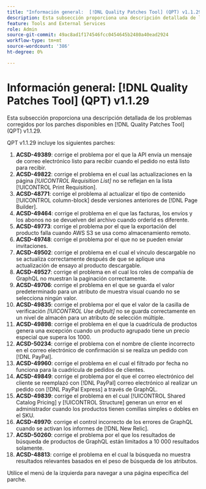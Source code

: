 ```yaml
---
title: "Información general:  [!DNL Quality Patches Tool] (QPT) v1.1.29"
description: Esta subsección proporciona una descripción detallada de los problemas corregidos por los parches disponibles en  [!DNL Quality Patches Tool] (QPT) v1.1.29.
feature: Tools and External Services
role: Admin
source-git-commit: 49ac8ad1f174546fcc0454645b2480a40ead2924
workflow-type: tm+mt
source-wordcount: '386'
ht-degree: 0%

---
```


# Información general: [!DNL Quality Patches Tool] (QPT) v1.1.29

Esta subsección proporciona una descripción detallada de los problemas corregidos por los parches disponibles en [!DNL Quality Patches Tool] (QPT) v1.1.29.

QPT v1.1.29 incluye los siguientes parches:

1. **ACSD-49389**: corrige el problema por el que la API envía un mensaje de correo electrónico listo para recibir cuando el pedido no está listo para recibir.
1. **ACSD-49822**: corrige el problema en el cual las actualizaciones en la página *[!UICONTROL Requisition List]* no se reflejan en la lista [!UICONTROL Print Requisition].
1. **ACSD-48771**: corrige el problema al actualizar el tipo de contenido [!UICONTROL column-block] desde versiones anteriores de [!DNL Page Builder].
1. **ACSD-49464**: corrige el problema en el que las facturas, los envíos y los abonos no se devuelven del archivo cuando orderId es diferente.
1. **ACSD-49773**: corrige el problema por el que la exportación del producto falla cuando AWS S3 se usa como almacenamiento remoto.
1. **ACSD-49748**: corrige el problema por el que no se pueden enviar invitaciones.
1. **ACSD-49502**: corrige el problema en el cual el vínculo descargable no se actualiza correctamente después de que se aplique una actualización de ensayo al producto descargable.
1. **ACSD-49527**: corrige el problema en el cual los roles de compañía de GraphQL no muestran la paginación correctamente.
1. **ACSD-49706**: corrige el problema en el que se guarda el valor predeterminado para un atributo de muestra visual cuando no se selecciona ningún valor.
1. **ACSD-49835**: corrige el problema por el que el valor de la casilla de verificación *[!UICONTROL Use default]* no se guarda correctamente en un nivel de almacén para un atributo de selección múltiple.
1. **ACSD-49898**: corrige el problema en el que la cuadrícula de productos genera una excepción cuando un producto agrupado tiene un precio especial que supera los 1000.
1. **ACSD-50234**: corrige el problema con el nombre de cliente incorrecto en el correo electrónico de confirmación si se realiza un pedido con [!DNL PayPal].
1. **ACSD-49960**: corrige el problema en el cual el filtrado por fecha no funciona para la cuadrícula de pedidos de clientes.
1. **ACSD-49849**: corrige el problema por el que el correo electrónico del cliente se reemplazó con [!DNL PayPal] correo electrónico al realizar un pedido con [!DNL PayPal Express] a través de GraphQL.
1. **ACSD-49839**: corrige el problema en el cual [!UICONTROL Shared Catalog Pricing] y [!UICONTROL Structure] generan un error en el administrador cuando los productos tienen comillas simples o dobles en el SKU.
1. **ACSD-49970**: corrige el control incorrecto de los errores de GraphQL cuando se activan los informes de [!DNL New Relic].
1. **ACSD-50260**: corrige el problema por el que los resultados de búsqueda de productos de GraphQL están limitados a 10 000 resultados solamente.
1. **ACSD-48813**: corrige el problema en el cual la búsqueda no muestra resultados relevantes basados en el peso de búsqueda de los atributos.

Utilice el menú de la izquierda para navegar a una página específica del parche.
